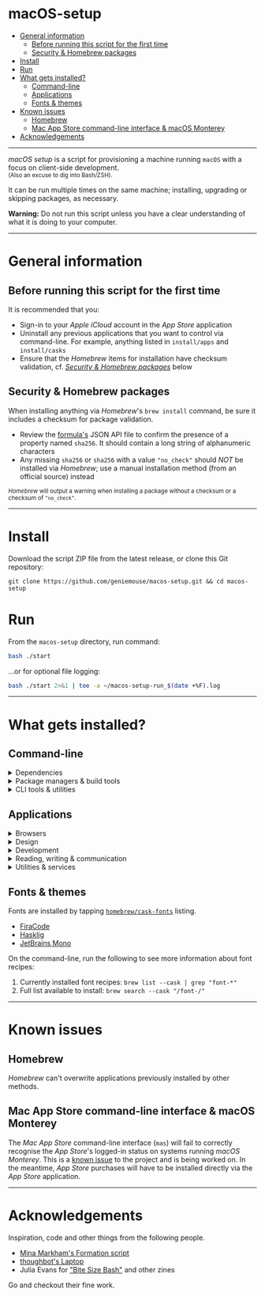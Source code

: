 # macOS-setup <!-- omit in toc -->

- [General information](#general-information)
  - [Before running this script for the first time](#before-running-this-script-for-the-first-time)
  - [Security & Homebrew packages](#security--homebrew-packages)
- [Install](#install)
- [Run](#run)
- [What gets installed?](#what-gets-installed)
  - [Command-line](#command-line)
  - [Applications](#applications)
  - [Fonts & themes](#fonts--themes)
- [Known issues](#known-issues)
  - [Homebrew](#homebrew)
  - [Mac App Store command-line interface & macOS Monterey](#mac-app-store-command-line-interface--macos-monterey)
- [Acknowledgements](#acknowledgements)

---

_macOS setup_ is a script for provisioning a machine running `macOS` with a focus on client-side development. 
<br/><small>(Also an excuse to dig into Bash/ZSH).</small>

It can be run multiple times on the same machine; installing, upgrading or skipping packages, as necessary.

**Warning:** Do not run this script unless you have a clear understanding of what it is doing to your computer.

---

# General information

## Before running this script for the first time

It is recommended that you:

- Sign-in to your _Apple iCloud_ account in the _App Store_ application
- Uninstall any previous applications that you want to control via command-line. For example, anything listed in `install/apps` and `install/casks`
- Ensure that the _Homebrew_ items for installation have checksum validation, cf. _[Security & Homebrew packages](#security--homebrew-packages)_ below

## Security & Homebrew packages

When installing anything via _Homebrew_'s `brew install` command, be sure it includes a checksum for package validation.

-   Review the [formula's](https://formulae.brew.sh/) JSON API file to confirm the presence of a property named `sha256`. It should contain a long string of alphanumeric characters
-   Any missing `sha256` or `sha256` with a value `"no_check"` should _NOT_ be installed via _Homebrew_; use a manual installation method (from an official source) instead

<small>_Homebrew_ will output a warning when installing a package without a checksum or a checksum of `"no_check"`.</small>

---

# Install

Download the script ZIP file from the latest release, or clone this Git repository:

```
git clone https://github.com/geniemouse/macos-setup.git && cd macos-setup
```

# Run

From the `macos-setup` directory, run command:

```bash
bash ./start
```

...or for optional file logging:

```bash
bash ./start 2>&1 | tee -a ~/macos-setup-run_$(date +%F).log
```

---

# What gets installed?

## Command-line

<details>
    <summary>Dependencies</summary>

-   [Xcode Developer Tools](https://developer.apple.com/xcode/) from Apple
-   [Homebrew](https://brew.sh/) macOS/Linux package manager
-   [NVM](https://github.com/nvm-sh/nvm) the [Node](https://nodejs.org/en/) version manager
    -   Allows use of different `node`/`npm` JavaScript build environments between projects
    -   Note: The Homebrew package is not supported by NVM team; using the official channel instead

</details>

<details>
    <summary>Package managers & build tools</summary>

-   [Eclipse Temurin](https://adoptium.net/) for switching between different Java JDK versions
-   [Git](https://git-scm.com/) for version control
-   [Maven](https://maven.apache.org/) for project building
-   [Wget](https://www.gnu.org/software/wget/) useful tool for getting internet files

</details>

<details>
    <summary>CLI tools & utilities</summary>

-   [git-standup](https://github.com/kamranahmedse/git-standup) to recall what you did yesterday
-   [ImageOptim-CLI](https://jamiemason.github.io/ImageOptim-CLI/) for batch optimising images
-   [mas](https://github.com/mas-cli/mas) to access Mac App Store
-   [Prettier](https://prettier.io/) for automated code formatting
-   [Vagrant](https://www.vagrantup.com) development environments & sandboxes

</details>

## Applications

<details>
    <summary>Browsers</summary>

-   [Brave](https://brave.com)
-   [Firefox](https://www.mozilla.org/en-US/firefox/new/)
-   [Firefox Developer](https://www.mozilla.org/en-US/firefox/developer/)
-   [Opera](https://www.opera.com)
-   [Tor Browser](https://www.torproject.org)
-   [Vivaldi](https://vivaldi.com)

</details>

<details>
    <summary>Design</summary>

-   [Affinity Designer](https://affinity.serif.com/en-us/designer/) vector graphics editor. Similar to Adobe Illustrator, without the subscription model
-   [Affinity Photo](https://affinity.serif.com/en-us/photo/) image editor. Similar to Adobe Photoshop, without the subscription model
-   [Skitch](https://evernote.com/products/skitch) annotated screenshots & sketches

</details>

<details>
    <summary>Development</summary>

-   [Dash](https://kapeli.com/dash) offline API docsets, manuals & code snippets
-   [ImageOptim](https://imageoptim.com/mac) image optimisation
-   [iTerm 2](https://iterm2.com) improved terminal
-   [Kaleidoscope](https://kaleidoscope.app) powerful diff tool
-   [Nova](https://nova.app) macOS native IDE
-   [Sublime Text](https://www.sublimetext.com) IDE for Linux, Mac & PC
-   [Postman](https://www.postman.com) API building platform for designing, prototyping & sharing APIs
-   [Visual Studio Code](https://code.visualstudio.com) IDE for Linux, Mac & PC
-   [xScope](https://xscopeapp.com) on-screen measuring tool

</details>

<details>
    <summary>Reading, writing & communication</summary>

-   [Bear](https://bear.app) Markdown notes for macOS
-   [iA Writer](https://ia.net/writer) minimalist text editor writing
-   [Keynote](https://www.apple.com/keynote/) Apple presentation software
-   [Magnet](https://magnet.crowdcafe.com) macOS window manager
-   [Numbers](https://www.apple.com/numbers/) Apple spreadsheet software
-   [Pages](https://www.apple.com/pages/) Apple word processing software
-   [Slack](https://slack.com) team/project communication
-   [Tweetbot](https://tapbots.com/tweetbot/) non-Twitter Twitter client

</details>

<details>
    <summary>Utilities & services</summary>

-   [Alfred](https://www.alfredapp.com) macOS helper for super-charged automation & shortcuts
-   [Encrypto](https://macpaw.com/encrypto) encrypting files & folders
-   [Microsoft Remote Desktop](https://www.microsoft.com/en-us/store/p/microsoft-remote-desktop/9wzdncrfj3ps)
-   [Reeder 5](https://www.reederapp.com) RSS reader
-   [Renamer](https://renamer.com) batch file renaming tool
-   [Spillo](https://bananafishsoftware.com/products/spillo/) macOS client for the [Pinboard](https://pinboard.in) bookmarking service
-   [The Unarchiver](https://macpaw.com/the-unarchiver) more powerful archive unpacking tool
-   [TunnelBear](https://www.tunnelbear.com) VPN service for privacy or testing geolocation code
-   [VLC](https://www.videolan.org) media player

</details>

## Fonts & themes

Fonts are installed by tapping [`homebrew/cask-fonts`](https://github.com/Homebrew/homebrew-cask-fonts) listing.

- [FiraCode](https://github.com/tonsky/FiraCode)
- [Hasklig](https://github.com/i-tu/Hasklig/)
- [JetBrains Mono](https://github.com/JetBrains/JetBrainsMono)

On the command-line, run the following to see more information about font recipes:

1. Currently installed font recipes: `brew list --cask | grep "font-*"`
2. Full list available to install: `brew search --cask "/font-/"`

---

# Known issues

## Homebrew

_Homebrew_ can't overwrite applications previously installed by other methods.

## Mac App Store command-line interface & macOS Monterey

The _Mac App Store_ command-line interface (`mas`) will fail to correctly recognise the _App Store_'s logged-in status on systems running _macOS Monterey_. This is a [known issue](https://github.com/mas-cli/mas/issues/417) to the project and is being worked on. In the meantime, _App Store_ purchases will have to be installed directly via the _App Store_ application.

---

# Acknowledgements

Inspiration, code and other things from the following people.

- [Mina Markham's Formation script](https://github.com/minamarkham/formation)
- [thoughbot's Laptop](https://github.com/thoughtbot/laptop/)
- Julia Evans for ["Bite Size Bash"](https://wizardzines.com/) and other zines

Go and checkout their fine work.
